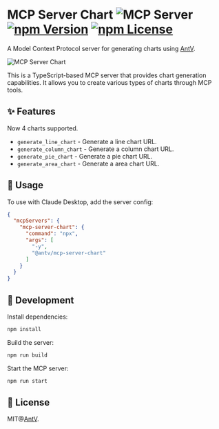 # MCP Server Chart  ![](https://badge.mcpx.dev?type=server 'MCP Server') [![npm Version](https://img.shields.io/npm/v/@antv/mcp-server-chart.svg)](https://www.npmjs.com/package/@antv/mcp-server-chart) [![npm License](https://img.shields.io/npm/l/@antv/mcp-server-chart.svg)](https://www.npmjs.com/package/@antv/mcp-server-chart)

A Model Context Protocol server for generating charts using [AntV](https://github.com/antvis/).

![MCP Server Chart](https://glama.ai/mcp/servers/@antvis/mcp-server-chart/badge)

This is a TypeScript-based MCP server that provides chart generation capabilities. It allows you to create various types of charts through MCP tools.


## ✨ Features

Now 4 charts supported.

- `generate_line_chart` - Generate a line chart URL.
- `generate_column_chart` - Generate a column chart URL.
- `generate_pie_chart` - Generate a pie chart URL.
- `generate_area_chart` - Generate a area chart URL.

## 🤖 Usage

To use with Claude Desktop, add the server config:


```json
{
  "mcpServers": {
    "mcp-server-chart": {
      "command": "npx",
      "args": [
        "-y",
        "@antv/mcp-server-chart"
      ]
    }
  }
}
```


## 🔨 Development

Install dependencies:

```bash
npm install
```

Build the server:

```bash
npm run build
```

Start the MCP server:

```bash
npm run start
```


## 📄 License

MIT@[AntV](https://github.com/antvis).
